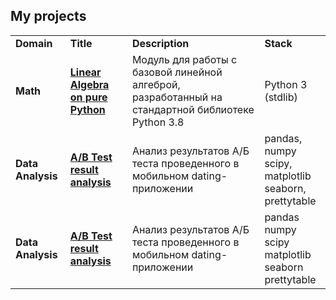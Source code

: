 ## My projects

<table>
<tbody>

<tr>
<td><b>Domain</b></td>
<td><b>Title</b></td>
<td><b>Description</b></td>
<td><b>Stack</b></td>
</tr>

<tr>
<td><b>Math</b></td>
<td><a href="https://github.com/NickOsipov/projects/tree/main/pure_python_linear_algebra" rel="nofollow"><b>Linear Algebra on pure Python</b></a></td>
<td>Модуль для работы с базовой линейной алгеброй, разработанный на стандартной библиотеке Python 3.8</td>
<td>Python 3 (stdlib)</td>
</tr>

<tr>
<td><b>Data Analysis</b></td>
<td><a href="https://github.com/NickOsipov/projects/tree/main/mobile_app_ab_test_analysis" rel="nofollow"><b>A/B Test result analysis</b></a></td>
<td>Анализ результатов А/Б теста проведенного в мобильном dating-приложении</td>
<td>pandas, numpy<br>scipy, matplotlib<br>seaborn, prettytable
</td>
</tr>

<tr>
<td><b>Data Analysis</b></td>
<td><a href="https://github.com/NickOsipov/projects/tree/main/yandex_video_games_market" rel="nofollow"><b>A/B Test result analysis</b></a></td>
<td>Анализ результатов А/Б теста проведенного в мобильном dating-приложении</td>
<td>pandas<br>numpy<br>scipy<br>matplotlib<br>seaborn<br>prettytable
</td>
</tr>

</tbody>
</table>